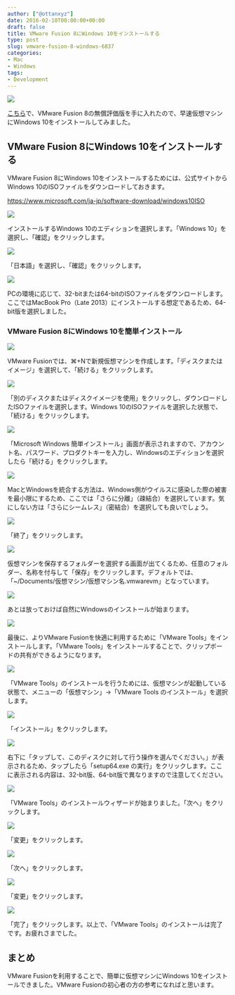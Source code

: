 ```yaml
---
author: ["@ottanxyz"]
date: 2016-02-10T00:00:00+00:00
draft: false
title: VMware Fusion 8にWindows 10をインストールする
type: post
slug: vmware-fusion-8-windows-6837
categories:
- Mac
- Windows
tags:
- Development
---
```


![](160209-56b9f8d752afb.jpg)

[こちら](https://www.vmware.com/jp/products/fusion.html)で、VMware Fusion 8の無償評価版を手に入れたので、早速仮想マシンにWindows 10をインストールしてみました。

## VMware Fusion 8にWindows 10をインストールする

VMware Fusion 8にWindows 10をインストールするためには、公式サイトからWindows 10のISOファイルをダウンロードしておきます。

<https://www.microsoft.com/ja-jp/software-download/windows10ISO>

![](160209-56b9f8d7daeb3.png)

インストールするWindows 10のエディションを選択します。「Windows 10」を選択し、「確認」をクリックします。

![](160209-56b9f8da4b9e3-1.png)

「日本語」を選択し、「確認」をクリックします。

![](160209-56b9f8e043d28.png)

PCの環境に応じて、32-bitまたは64-bitのISOファイルをダウンロードします。ここではMacBook Pro（Late 2013）にインストールする想定であるため、64-bit版を選択しました。

### VMware Fusion 8にWindows 10を簡単インストール

![](160208-56b84a0d237a5-1.png)

VMware Fusionでは、⌘+Nで新規仮想マシンを作成します。「ディスクまたはイメージ」を選択して、「続ける」をクリックします。

![](160209-56b9f8e30f572.png)

「別のディスクまたはディスクイメージを使用」をクリックし、ダウンロードしたISOファイルを選択します。Windows 10のISOファイルを選択した状態で、「続ける」をクリックします。

![](160209-56b9f8e487f38-1.png)

「Microsoft Windows 簡単インストール」画面が表示されますので、アカウント名、パスワード、プロダクトキーを入力し、Windowsのエディションを選択したら「続ける」をクリックします。

![](160208-56b84a12b82d5.png)

MacとWindowsを統合する方法は、Windows側がウイルスに感染した際の被害を最小限にするため、ここでは「さらに分離」（疎結合）を選択しています。気にしない方は「さらにシームレス」（密結合）を選択しても良いでしょう。

![](160209-56b9f8e7a486e.png)

「終了」をクリックします。

![](160209-56b9f8e9a4c66.png)

仮想マシンを保存するフォルダーを選択する画面が出てくるため、任意のフォルダー、名称を付与して「保存」をクリックします。デフォルトでは、「~/Documents/仮想マシン/仮想マシン名.vmwarevm」となっています。

![](160209-56b9f8eb27c7d-1.png)

あとは放っておけば自然にWindowsのインストールが始まります。

![](160209-56b9f8fd71141.png)

最後に、よりVMware Fusionを快適に利用するために「VMware Tools」をインストールします。「VMware Tools」をインストールすることで、クリップボードの共有ができるようになります。

![](160208-56b84a2a89601.png)

「VMware Tools」のインストールを行うためには、仮想マシンが起動している状態で、メニューの「仮想マシン」→「VMware Tools のインストール」を選択します。

![](160209-56b9f92449e47.png)

「インストール」をクリックします。

![](160209-56b9f9445e7fe.png)

右下に「タップして、このディスクに対して行う操作を選んでください。」が表示されるため、タップしたら「setup64.exe の実行」をクリックします。ここに表示される内容は、32-bit版、64-bit版で異なりますので注意してください。

![](160209-56b9f9688f70b.png)

「VMware Tools」のインストールウィザードが始まりました。「次へ」をクリックします。

![](160209-56b9f9840f987-1.png)

「変更」をクリックします。

![](160209-56b9f99fe29e8.png)

「次へ」をクリックします。

![](160209-56b9f9bb44803-1.png)

「変更」をクリックします。

![](160209-56b9f9d5b4664-1.png)

「完了」をクリックします。以上で、「VMware Tools」のインストールは完了です。お疲れさまでした。

## まとめ

VMware Fusionを利用することで、簡単に仮想マシンにWindows 10をインストールできました。VMware Fusionの初心者の方の参考になればと思います。
